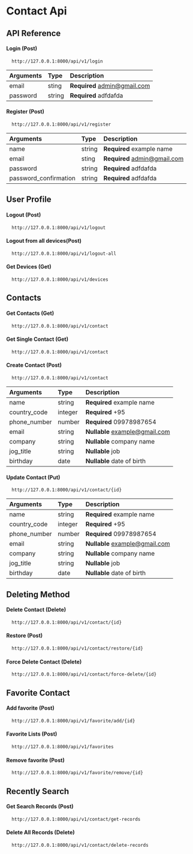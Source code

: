# Contact Api

## API Reference

#### Login (Post)

```http
  http://127.0.0.1:8000/api/v1/login
```

| Arguments | Type   | Description                  |
| :-------- | :----- | :--------------------------- |
| email     | sting  | **Required** admin@gmail.com |
| password  | string | **Required** adfdafda        |

#### Register (Post)

```http
  http://127.0.0.1:8000/api/v1/register
```

| Arguments             | Type   | Description                  |
| :-------------------- | :----- | :--------------------------- |
| name                  | string | **Required** example name    |
| email                 | sting  | **Required** admin@gmail.com |
| password              | string | **Required** adfdafda        |
| password_confirmation | string | **Required** adfdafda        |

## User Profile

#### Logout (Post)

```http
  http://127.0.0.1:8000/api/v1/logout
```

#### Logout from all devices(Post)

```http
  http://127.0.0.1:8000/api/v1/logout-all
```

#### Get Devices (Get)

```http
  http://127.0.0.1:8000/api/v1/devices
```

## Contacts

#### Get Contacts (Get)

```http
  http://127.0.0.1:8000/api/v1/contact
```

#### Get Single Contact (Get)

```http
  http://127.0.0.1:8000/api/v1/contact
```

#### Create Contact (Post)

```http
  http://127.0.0.1:8000/api/v1/contact
```

| Arguments    | Type    | Description                    |
| :----------- | :------ | :----------------------------- |
| name         | string  | **Required** example name      |
| country_code | integer | **Required** +95               |
| phone_number | number  | **Required** 09978987654       |
| email        | string  | **Nullable** example@gmail.com |
| company      | string  | **Nullable** company name      |
| jog_title    | string  | **Nullable** job               |
| birthday     | date    | **Nullable** date of birth     |

#### Update Contact (Put)

```http
  http://127.0.0.1:8000/api/v1/contact/{id}
```

| Arguments    | Type    | Description                    |
| :----------- | :------ | :----------------------------- |
| name         | string  | **Required** example name      |
| country_code | integer | **Required** +95               |
| phone_number | number  | **Required** 09978987654       |
| email        | string  | **Nullable** example@gmail.com |
| company      | string  | **Nullable** company name      |
| jog_title    | string  | **Nullable** job               |
| birthday     | date    | **Nullable** date of birth     |

## Deleting Method

#### Delete Contact (Delete)

```http
  http://127.0.0.1:8000/api/v1/contact/{id}
```

#### Restore (Post)

```http
  http://127.0.0.1:8000/api/v1/contact/restore/{id}
```

#### Force Delete Contact (Delete)

```http
  http://127.0.0.1:8000/api/v1/contact/force-delete/{id}
```

## Favorite Contact

#### Add favorite (Post)

```http
  http://127.0.0.1:8000/api/v1/favorite/add/{id}
```

#### Favorite Lists (Post)

```http
  http://127.0.0.1:8000/api/v1/favorites
```

#### Remove favorite (Post)

```http
  http://127.0.0.1:8000/api/v1/favorite/remove/{id}
```

## Recently Search

#### Get Search Records (Post)

```http
  http://127.0.0.1:8000/api/v1/contact/get-records
```

#### Delete All Records (Delete)

```http
  http://127.0.0.1:8000/api/v1/contact/delete-records
```
